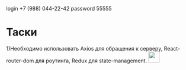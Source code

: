 login +7 (988) 044-22-42
password 55555



<h1> Таски </h1>

1)Необходимо использовать Axios для обращения к серверу, React-router-dom для роутинга, Redux для state-management. <img width='30' height='30' src ='https://img.icons8.com/metro/452/checkmark.png'>
